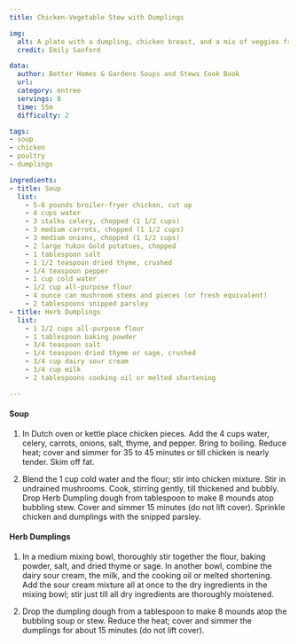 ```yaml
---
title: Chicken-Vegetable Stew with Dumplings

img:
  alt: A plate with a dumpling, chicken breast, and a mix of veggies from the recipe. There are also some charred sugar snap peas to the side.
  credit: Emily Sanford

data:
  author: Better Homes & Gardens Soups and Stews Cook Book
  url: 
  category: entree
  servings: 8
  time: 55m
  difficulty: 2

tags:
- soup
- chicken
- poultry
- dumplings

ingredients:
- title: Soup
  list:
    - 5-6 pounds broiler-fryer chicken, cut up
    - 4 cups water
    - 3 stalks celery, chopped (1 1/2 cups)
    - 3 medium carrots, chopped (1 1/2 cups)
    - 3 medium onions, chopped (1 1/2 cups)
    - 2 large Yukon Gold potatoes, chopped
    - 1 tablespoon salt
    - 1 1/2 teaspoon dried thyme, crushed
    - 1/4 teaspoon pepper
    - 1 cup cold water
    - 1/2 cup all-purpose flour
    - 4 ounce can mushroom stems and pieces (or fresh equivalent)
    - 2 tablespoons snipped parsley
- title: Herb Dumplings
  list: 
    - 1 1/2 cups all-purpose flour
    - 1 tablespoon baking powder
    - 3/4 teaspoon salt
    - 1/4 teaspoon dried thyme or sage, crushed
    - 3/4 cup dairy sour cream
    - 3/4 cup milk
    - 2 tablespoons cooking oil or melted shortening

---
```


#### Soup

1. In Dutch oven or kettle place chicken pieces. Add the 4 cups water, celery, carrots, onions, salt, thyme, and pepper. Bring to boiling. Reduce heat; cover and simmer for 35 to 45 minutes or till chicken is nearly tender. Skim off fat.

2. Blend the 1 cup cold water and the flour; stir into chicken mixture. Stir in undrained mushrooms. Cook, stirring gently, till thickened and bubbly. Drop Herb Dumpling dough from tablespoon to make 8 mounds atop bubbling stew. Cover and simmer 15 minutes (do not lift cover). Sprinkle chicken and dumplings with the snipped parsley.

#### Herb Dumplings

1. In a medium mixing bowl, thoroughly stir together the flour, baking powder, salt, and dried thyme or sage. In another bowl, combine the dairy sour cream, the milk, and the cooking oil or melted shortening. Add the sour cream mixture all at once to the dry ingredients in the mixing bowl; stir just till all dry ingredients are thoroughly moistened.

2. Drop the dumpling dough from a tablespoon to make 8 mounds atop the bubbling soup or stew. Reduce the heat; cover and simmer the dumplings for about 15 minutes (do not lift cover).
